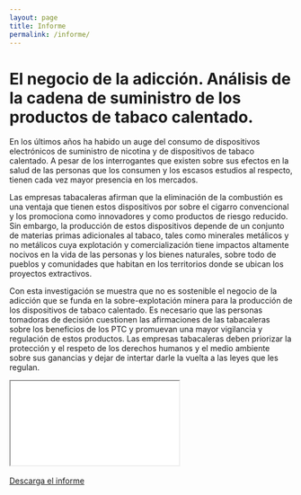 ```yaml
---
layout: page
title: Informe
permalink: /informe/
---
```

# El negocio de la adicción. Análisis de la cadena de suministro de los productos de tabaco calentado.

En los últimos años ha habido un auge del consumo de dispositivos electrónicos de suministro de nicotina y de dispositivos de tabaco calentado.  A pesar de los interrogantes que existen sobre sus efectos en la salud de las personas que los consumen y los escasos estudios al respecto, tienen cada vez mayor presencia en los mercados. 

Las empresas tabacaleras afirman que la eliminación de la combustión es una ventaja que tienen estos dispositivos por sobre el cigarro convencional y los promociona como innovadores y como productos de riesgo reducido. Sin embargo, la producción de estos dispositivos depende de un conjunto de materias primas adicionales al tabaco, tales como minerales metálicos y no metálicos cuya explotación y comercialización tiene impactos altamente nocivos en la vida de las personas y los bienes naturales, sobre todo de pueblos y comunidades que habitan en los territorios donde se ubican los proyectos extractivos.

Con esta investigación se muestra que no es sostenible el negocio de la adicción que se funda en la sobre-explotación minera para la producción de los dispositivos de tabaco calentado. Es necesario que las personas tomadoras de decisión cuestionen las afirmaciones de las tabacaleras sobre los beneficios de los PTC y promuevan una mayor vigilancia y regulación de estos productos. Las empresas tabacaleras deben priorizar la protección y el respeto de los derechos humanos y el medio ambiente sobre sus ganancias y dejar de intertar darle la vuelta a las leyes que les regulan.


<div class="embed-responsive embed-responsive-16by9">
  <iframe class="embed-responsive-item" src="{{ site.baseurl }}/assets/ElNegocioDeLaAdiccion_TabacoCalentado.pdf"></iframe>
</div>
<br>

<div class="text-center mb-5">
  <a class="btn btn-secondary" href="https://poderlatam.org/wp-content/uploads/2024/04/ElNegocioDeLaAdiccion_TabacoCalentado.pdf" target="_blank" download>Descarga el informe</a>
</div>
